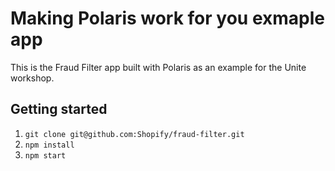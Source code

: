 # Making Polaris work for you exmaple app

This is the Fraud Filter app built with Polaris as an example for the Unite workshop.

## Getting started

1. `git clone git@github.com:Shopify/fraud-filter.git`
1. `npm install`
1. `npm start`
